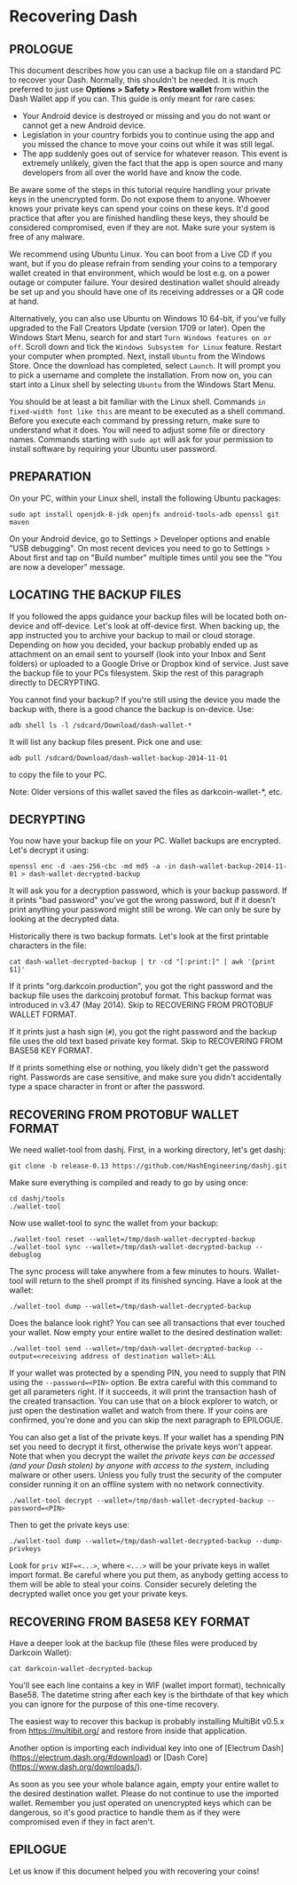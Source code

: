 Recovering Dash
===================

## PROLOGUE

This document describes how you can use a backup file on a standard PC to recover your Dash.
Normally, this shouldn't be needed. It is much preferred to just use **Options > Safety > Restore wallet** from within the Dash Wallet app if you can. This guide is only meant for rare cases:

- Your Android device is destroyed or missing and you do not want or cannot get a new Android
  device.
- Legislation in your country forbids you to continue using the app and you missed the chance to
  move your coins out while it was still legal.
- The app suddenly goes out of service for whatever reason. This event is extremely unlikely,
  given the fact that the app is open source and many developers from all over the world have and
  know the code.

Be aware some of the steps in this tutorial require handling your private keys in the unencrypted
form. Do not expose them to anyone. Whoever knows your private keys can spend your coins on these
keys. It'd good practice that after you are finished handling these keys, they should be
considered compromised, even if they are not. Make sure your system is free of any malware.

We recommend using Ubuntu Linux. You can boot from a Live CD if you want, but if you do please
refrain from sending your coins to a temporary wallet created in that environment, which would be
lost e.g. on a power outage or computer failure. Your desired destination wallet should already be
set up and you should have one of its receiving addresses or a QR code at hand.

Alternatively, you can also use Ubuntu on Windows 10 64-bit, if you've fully upgraded to the Fall Creators Update (version 1709 or later). Open the Windows Start Menu, search for and start `Turn Windows features on or off`. Scroll down and tick the `Windows Subsystem for Linux` feature. Restart your computer when prompted. Next, install `Ubuntu` from the Windows Store. Once the download has completed, select `Launch`. It will prompt you to pick a username and complete the installation. From now on, you can start into a Linux shell by selecting `Ubuntu` from the Windows Start Menu.

You should be at least a bit familiar with the Linux shell. Commands `in fixed-width font like this`
are meant to be executed as a shell command. Before you execute each command by pressing return,
make sure to understand what it does. You will need to adjust some file or directory names.
Commands starting with `sudo apt` will ask for your permission to install software by
requiring your Ubuntu user password.


## PREPARATION

On your PC, within your Linux shell, install the following Ubuntu packages:

    sudo apt install openjdk-8-jdk openjfx android-tools-adb openssl git maven

On your Android device, go to Settings > Developer options and enable "USB debugging". On most
recent devices you need to go to Settings > About first and tap on "Build number" multiple times
until you see the "You are now a developer" message.


## LOCATING THE BACKUP FILES

If you followed the apps guidance your backup files will be located both on-device and off-device.
Let's look at off-device first. When backing up, the app instructed you to archive your backup to
mail or cloud storage. Depending on how you decided, your backup probably ended up as attachment
on an email sent to yourself (look into your Inbox and Sent folders) or uploaded to a Google Drive
or Dropbox kind of service. Just save the backup file to your PCs filesystem. Skip the rest of this
paragraph directly to DECRYPTING.

You cannot find your backup? If you're still using the device you made the backup with, there is
a good chance the backup is on-device. Use:

	adb shell ls -l /sdcard/Download/dash-wallet-*

It will list any backup files present. Pick one and use:

	adb pull /sdcard/Download/dash-wallet-backup-2014-11-01

to copy the file to your PC.

Note:  Older versions of this wallet saved the files as darkcoin-wallet-*, etc.


## DECRYPTING

You now have your backup file on your PC. Wallet backups are encrypted. Let's decrypt it using:

    openssl enc -d -aes-256-cbc -md md5 -a -in dash-wallet-backup-2014-11-01 > dash-wallet-decrypted-backup

It will ask you for a decryption password, which is your backup password. If it prints
"bad password" you've got the wrong password, but if it doesn't print anything your password might
still be wrong. We can only be sure by looking at the decrypted data.

Historically there is two backup formats. Let's look at the first printable characters in the file:

	cat dash-wallet-decrypted-backup | tr -cd "[:print:]" | awk '{print $1}'

If it prints "org.darkcoin.production", you got the right password and the backup file uses the
darkcoinj protobuf format. This backup format was introduced in v3.47 (May 2014). Skip to
RECOVERING FROM PROTOBUF WALLET FORMAT.

If it prints just a hash sign (`#`), you got the right password and the backup file uses the old
text based private key format. Skip to RECOVERING FROM BASE58 KEY FORMAT.

If it prints something else or nothing, you likely didn't get the password right. Passwords are
case sensitive, and make sure you didn't accidentally type a space character in front or after the
password.


## RECOVERING FROM PROTOBUF WALLET FORMAT

We need wallet-tool from dashj. First, in a working directory, let's get dashj:

	git clone -b release-0.13 https://github.com/HashEngineering/dashj.git

Make sure everything is compiled and ready to go by using once:

	cd dashj/tools
	./wallet-tool

Now use wallet-tool to sync the wallet from your backup:

	./wallet-tool reset --wallet=/tmp/dash-wallet-decrypted-backup
	./wallet-tool sync --wallet=/tmp/dash-wallet-decrypted-backup --debuglog

The sync process will take anywhere from a few minutes to hours. Wallet-tool will return to the
shell prompt if its finished syncing. Have a look at the wallet:

	./wallet-tool dump --wallet=/tmp/dash-wallet-decrypted-backup

Does the balance look right? You can see all transactions that ever touched your wallet. Now empty
your entire wallet to the desired destination wallet:

	./wallet-tool send --wallet=/tmp/dash-wallet-decrypted-backup --output=<receiving address of destination wallet>:ALL

If your wallet was protected by a spending PIN, you need to supply that PIN using the
`--password=<PIN>` option. Be extra careful with this command to get all parameters right. If it
succeeds, it will print the transaction hash of the created transaction. You can use that on
a block explorer to watch, or just open the destination wallet and watch from there. If your coins
are confirmed, you're done and you can skip the next paragraph to EPILOGUE.

You can also get a list of the private keys. If your wallet has a spending PIN set you need to decrypt it first, otherwise the private keys won't appear. Note that when you decrypt the wallet *the private keys can be accessed (and your Dash stolen) by anyone with access to the system*, including malware or other users. Unless you fully trust the security of the computer consider running it on an offline system with no network connectivity.

    ./wallet-tool decrypt --wallet=/tmp/dash-wallet-decrypted-backup --password=<PIN>

Then to get the private keys use:

    ./wallet-tool dump --wallet=/tmp/dash-wallet-decrypted-backup --dump-privkeys

Look for `priv WIF=<...>`, where `<...>` will be your private keys in wallet import format. Be careful where you put them, as anybody getting access to them will be able to steal your coins. Consider securely deleting the decrypted wallet once you get your private keys.

## RECOVERING FROM BASE58 KEY FORMAT

Have a deeper look at the backup file (these files were produced by Darkcoin Wallet):

	cat darkcoin-wallet-decrypted-backup

You'll see each line contains a key in WIF (wallet import format), technically Base58. The
datetime string after each key is the birthdate of that key which you can ignore for the purpose
of this one-time recovery.

The easiest way to recover this backup is probably installing MultiBit v0.5.x from
https://multibit.org/ and restore from inside that application.

Another option is importing each individual key into one of [Electrum Dash] (https://electrum.dash.org/#download)
or [Dash Core] (https://www.dash.org/downloads/).

As soon as you see your whole balance again, empty your entire wallet to the desired destination
wallet. Please do not continue to use the imported wallet. Remember you just operated on
unencrypted keys which can be dangerous, so it's good practice to handle them as if they were
compromised even if they in fact aren't.


## EPILOGUE

Let us know if this document helped you with recovering your coins!